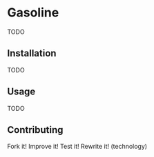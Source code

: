 # Gasoline

TODO

## Installation

TODO

## Usage

TODO

## Contributing

Fork it! Improve it! Test it! Rewrite it! (technology)
